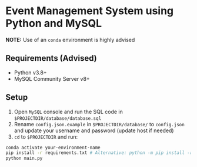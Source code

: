 # Event Management System using Python and MySQL

**NOTE:** Use of an `conda` environment is highly advised

## Requirements (Advised)

- Python v3.8+
- MySQL Community Server v8+

## Setup

1. Open `MySQL` console and run the SQL code in `$PROJECTDIR/database/database.sql`
2. Rename `config.json.example` in `$PROJECTDIR/database/` to `config.json` and update your username and password  (update host if needed)
3. `cd` to `$PROJECTDIR` and run:
```bash
conda activate your-environment-name
pip install -r requirements.txt # Alternative: python -m pip install -r requirements.txt
python main.py
```
